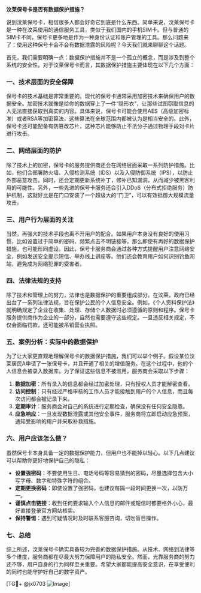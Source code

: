**汶莱保号卡是否有数据保护措施？**

说到汶莱保号卡，相信很多人都会好奇它到底是什么东西。简单来说，汶莱保号卡是一种在汶莱使用的通信服务工具，类似于我们国内的手机SIM卡。但与普通的SIM卡不同，保号卡更多地是作为一种身份认证和账户管理的工具。那么问题来了：使用这种保号卡会不会有数据泄露的风险呢？今天我们就来聊聊这个话题。

首先，我们需要明确一点：数据保护措施并不是一个孤立的概念，而是涉及到整个系统的安全性。对于汶莱保号卡而言，其数据保护措施主要体现在以下几个方面：

### 一、技术层面的安全保障

保号卡的技术基础是非常重要的。现代的保号卡通常采用加密技术来确保用户的数据安全。加密技术就像是给你的数据穿上了一件“隐形衣”，让那些试图窃取信息的人无法直接获取到真实的内容。具体来说，保号卡可能会使用AES（高级加密标准）或者RSA等加密算法，这些算法在全球范围内都被认为是相当安全的。此外，保号卡还可能配备有防篡改芯片，这种芯片能够防止不法分子通过物理手段对卡片进行攻击。

### 二、网络层面的防护

除了技术上的加密，保号卡的服务提供商还会在网络层面采取一系列防护措施。比如，他们会部署防火墙、入侵检测系统（IDS）以及入侵防御系统（IPS），以防止外部恶意攻击。同时，还会定期更新系统补丁，修补已知漏洞，从而减少被黑客利用的可能性。另外，一些先进的保号卡服务还会引入DDoS（分布式拒绝服务）防护机制，这就好比是在门口安装了一个超级大的“门卫”，可以有效抵御大规模流量攻击。

### 三、用户行为层面的关注

当然，再强大的技术手段也离不开用户的配合。如果用户本身没有良好的使用习惯，比如设置过于简单的密码、频繁点击不明链接等，那么即使有再好的数据保护措施，也可能形同虚设。因此，保号卡服务商会通过各种方式提醒用户注意网络安全，例如发送安全提示短信、举办线上讲座等。他们还会教育用户如何识别钓鱼网站，避免成为网络犯罪的受害者。

### 四、法律法规的支持

除了技术和管理上的努力，法律也是数据保护的重要组成部分。在汶莱，政府已经出台了一系列法律法规，旨在保护公民的个人信息安全。例如，《个人资料保护法》就明确规定了企业在收集、处理、存储个人数据时必须遵循的原则和程序。保号卡服务提供商作为企业的一部分，自然也需要遵守这些规定。一旦违反相关规定，不仅会面临罚款，还可能被吊销营业执照。

### 五、案例分析：实际中的数据保护

为了让大家更直观地理解保号卡的数据保护措施，我们可以举个例子。假设某位汶莱居民A申请了一张保号卡，并且开通了相关的增值服务。在这个过程中，他的个人信息会被录入数据库。为了保证这些信息不被滥用，服务商会采取以下步骤：

1. **数据加密**：所有录入的信息都会经过加密处理，只有授权人员才能解密查看。
2. **访问控制**：只有经过严格审核的工作人员才能接触到用户的个人信息，而且每次访问都会被记录下来。
3. **定期审计**：服务商会对自己的系统进行定期检查，确保没有任何安全隐患。
4. **应急响应**：一旦发现数据泄露或其他安全事件，服务商将立即启动应急预案，通知受影响的用户并采取补救措施。

### 六、用户应该怎么做？

虽然保号卡本身具备一定的数据保护能力，但用户也不能掉以轻心。以下几点建议可以帮助你更好地保护自己的隐私：

- **设置强密码**：不要使用生日、电话号码等容易猜到的密码，尽量选择包含大小写字母、数字和特殊字符的组合。
- **定期更换密码**：即使设置了强密码，也建议每隔一段时间更换一次，以防万一。
- **谨慎点击链接**：收到任何要求输入个人信息的邮件或短信时都要格外小心，最好直接登录官方网站核实。
- **保持警惕**：遇到可疑情况时及时联系客服咨询，切勿盲目操作。

### 七、总结

综上所述，汶莱保号卡确实具备较为完善的数据保护措施。从技术、网络到法律等多个维度，服务商都在尽最大努力保障用户的隐私安全。然而，光靠服务商的努力还不够，用户自身的行为同样至关重要。希望大家都能提高安全意识，在享受便利的同时也能守护好自己的数字资产。

[TG💪+ @jx0703 ![Image](https://github.com/user-attachments/assets/dbca1d08-cadb-493c-b0ec-ad6f7a83f270)]